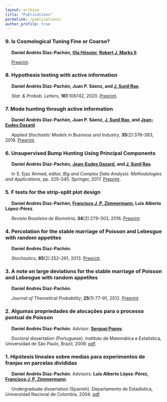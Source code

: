 ```yaml
---
layout: archive
title: "Publications"
permalink: /publications/
author_profile: true
---
```


### 9. Is Cosmological Tuning Fine or Coarse?
&nbsp;&nbsp;&nbsp;&nbsp; **Daniel Andrés Díaz-Pachón, [Ola Hössjer](https://www.su.se/english/profiles/ohssj-1.182541), [Robert J. Marks II](https://robertmarks.org)**.

&nbsp;&nbsp;&nbsp;&nbsp; [Preprint](https://danielandresgp.github.io/files/FineTuning.pdf). 


### 8. Hypothesis testing with active information
&nbsp;&nbsp;&nbsp;&nbsp; **Daniel Andrés Díaz-Pachón, Juan P. Sáenz, and [J. Sunil Rao](https://www.jsunilrao.com/)**.

&nbsp;&nbsp;&nbsp;&nbsp; _Stat. & Probab. Letters_, **161**:108742, 2020. [Preprint](https://danielandresgp.github.io/files/HypTestAI.pdf).


### 7. Mode hunting through active information
&nbsp;&nbsp;&nbsp;&nbsp; **Daniel Andrés Díaz-Pachón, Juan P. Sáenz, [J. Sunil Rao](https://www.jsunilrao.com/), and [Jean-Eudes Dazard](https://case.academia.edu/JED)**.

&nbsp;&nbsp;&nbsp;&nbsp; _Applied Stochastic Models in Business and Industry_, **35**(2):376–393, 2019. [Preprint](https://danielandresgp.github.io/files/ModeHuntingThroughAI.pdf).



### 6. Unsupervised Bump Hunting Using Principal Components
&nbsp;&nbsp;&nbsp;&nbsp; **Daniel Andrés Díaz-Pachón, [Jean-Eudes Dazard](https://case.academia.edu/JED), and [J. Sunil Rao](https://www.jsunilrao.com/)**.

&nbsp;&nbsp;&nbsp;&nbsp; In S. Ejaz Ahmed, editor, _Big and Complex Data Analysis: Methodologies and Applications_, pp. 325–345. Springer, 2017. [Preprint](https://danielandresgp.github.io/files/BumpHuntingPC.pdf).


### 5. F tests for the strip-split plot design
&nbsp;&nbsp;&nbsp;&nbsp; **Daniel Andrés Díaz-Pachón, [Francisco J. P. Zimmermann](https://independent.academia.edu/FranciscoZimmermann), Luis Alberto López-Pérez**.

&nbsp;&nbsp;&nbsp;&nbsp; _Revista Brasileira de Biometria_, **34**(2):279–303, 2016. [Preprint](https://danielandresgp.github.io/files/FtSSP.pdf). 


### 4. Percolation for the stable marriage of Poisson and Lebesgue with random appetites
&nbsp;&nbsp;&nbsp;&nbsp; **Daniel Andrés Díaz-Pachón**.

&nbsp;&nbsp;&nbsp;&nbsp; _Stochastics_, **85**(2):252–261, 2013. [Preprint](https://danielandresgp.github.io/files/psmra.pdf). 


### 3. A note on large deviations for the stable marriage of Poisson and Lebesgue with random appetites
&nbsp;&nbsp;&nbsp;&nbsp; **Daniel Andrés Díaz-Pachón**.

&nbsp;&nbsp;&nbsp;&nbsp; _Journal of Theoretical Probability_, **25**(1):77–91, 2012. [Preprint](https://danielandresgp.github.io/files/ldsmplra.pdf).


### 2. Algumas propriedades de alocações para o processo pontual de Poisson
&nbsp;&nbsp;&nbsp;&nbsp; **Daniel Andrés Díaz-Pachón**. Advisor: **[Serguei Popov](https://www.fc.up.pt/pessoas/serguei.popov/)**.

&nbsp;&nbsp;&nbsp;&nbsp; Doctoral dissertation (Portuguese). Instituto de Matemática e Estatística, Universidad de São Paulo, Brazil, 2009. [pdf](https://danielandresgp.github.io/files/TesisDoutorado.pdf).


### 1. Hipótesis lineales sobre medias para experimentos de franjas en parcelas divididas
&nbsp;&nbsp;&nbsp;&nbsp; **Daniel Andrés Díaz-Pachón**. Advisors: **Luis Alberto López-Pérez, [Francisco J. P. Zimmermann](https://independent.academia.edu/FranciscoZimmermann)**.

&nbsp;&nbsp;&nbsp;&nbsp; Undergraduate dissertation (Spanish). Departamento de Estadística, Universidad Nacional de Colombia, 2004. [pdf](https://danielandresgp.github.io/files/TesisPregrado.pdf).
